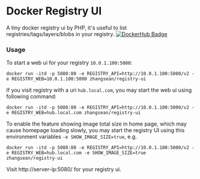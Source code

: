# Docker Registry UI
A tiny docker registry ui by PHP, it's useful to list registries/tags/layers/blobs in your registry.
[![DockerHub Badge](http://dockeri.co/image/zhangsean/registry-ui)](https://hub.docker.com/r/zhangsean/registry-ui/)

### Usage
To start a web ui for your registry `10.0.1.100:5000`:
```
docker run -itd -p 5080:80 -e REGISTRY_API=http://10.0.1.100:5000/v2 -e REGISTRY_WEB=10.0.1.100:5000 zhangsean/registry-ui
```

If you visit registry with a uri `hub.local.com`, you may start the web ui using following command:
```
docker run -itd -p 5080:80 -e REGISTRY_API=http://10.0.1.100:5000/v2 -e REGISTRY_WEB=hub.local.com zhangsean/registry-ui
```

To enable the feature showing image total size in home page, which may cause homepage loading slowly, you may start the registry UI using this environment variables `-e SHOW_IMAGE_SIZE=true`, e.g.
```
docker run -itd -p 5080:80 -e REGISTRY_API=http://10.0.1.100:5000/v2 -e REGISTRY_WEB=hub.local.com -e SHOW_IMAGE_SIZE=true zhangsean/registry-ui
```
Visit http://server-ip:5080/ for your registry ui.
